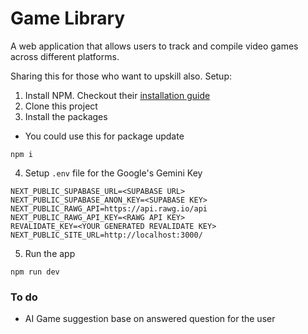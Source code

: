 # Game Library

A web application that allows users to track and compile video games across different platforms.			

Sharing this for those who want to upskill also. Setup:
1. Install NPM. Checkout their [installation guide](https://nodejs.org/en/download/current)
2. Clone this project
3. Install the packages
- You could use this for package update
```
npm i
```
4. Setup `.env` file for the Google's Gemini Key
```
NEXT_PUBLIC_SUPABASE_URL=<SUPABASE URL>
NEXT_PUBLIC_SUPABASE_ANON_KEY=<SUPABASE KEY>
NEXT_PUBLIC_RAWG_API=https://api.rawg.io/api
NEXT_PUBLIC_RAWG_API_KEY=<RAWG API KEY>
REVALIDATE_KEY=<YOUR GENERATED REVALIDATE KEY>
NEXT_PUBLIC_SITE_URL=http://localhost:3000/
```
5. Run the app
```
npm run dev
```

### To do
- AI Game suggestion base on answered question for the user